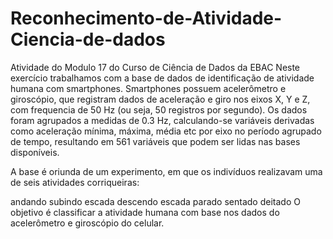 # Reconhecimento-de-Atividade-Ciencia-de-dados
Atividade do Modulo 17 do Curso de Ciência de Dados da EBAC
Neste exercício trabalhamos com a base de dados de identificação de atividade humana com smartphones. Smartphones possuem acelerômetro e giroscópio, que registram dados de aceleração e giro nos eixos X, Y e Z, com frequencia de 50 Hz (ou seja, 50 registros por segundo). Os dados foram agrupados a medidas de 0.3 Hz, calculando-se variáveis derivadas como aceleração mínima, máxima, média etc por eixo no período agrupado de tempo, resultando em 561 variáveis que podem ser lidas nas bases disponíveis.

A base é oriunda de um experimento, em que os indivíduos realizavam uma de seis atividades corriqueiras:

andando
subindo escada
descendo escada
parado
sentado
deitado
O objetivo é classificar a atividade humana com base nos dados do acelerômetro e giroscópio do celular.
